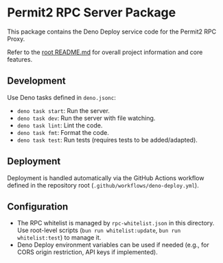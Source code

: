 # Permit2 RPC Server Package

This package contains the Deno Deploy service code for the Permit2 RPC Proxy.

Refer to the [root README.md](../../README.md) for overall project information and core features.

## Development

Use Deno tasks defined in `deno.jsonc`:

- `deno task start`: Run the server.
- `deno task dev`: Run the server with file watching.
- `deno task lint`: Lint the code.
- `deno task fmt`: Format the code.
- `deno task test`: Run tests (requires tests to be added/adapted).

## Deployment

Deployment is handled automatically via the GitHub Actions workflow defined in the repository root (`.github/workflows/deno-deploy.yml`).

## Configuration

- The RPC whitelist is managed by `rpc-whitelist.json` in this directory. Use root-level scripts (`bun run whitelist:update`, `bun run whitelist:test`) to manage it.
- Deno Deploy environment variables can be used if needed (e.g., for CORS origin restriction, API keys if implemented).
